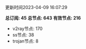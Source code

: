 更新时间2023-04-09 16:07:29

**总订阅: 45**
**总节点: 643**
**有效节点: 216**
- v2ray节点: 170
- ss节点: 38
- trojan节点: 8
